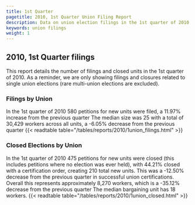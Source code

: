 ```yaml
---
title: 1st Quarter
pagetitle: 2010, 1st Quarter Union Filing Report
description: Data on union election filings in the 1st quarter of 2010
keywords: union filings
weight: 1
---
```


## 2010, 1st Quarter filings

This report details the number of filings and closed units in the 1st quarter of 2010. As a reminder, we are only showing filings and closures related to single union elections (rare multi-union elections are excluded).

### Filings by Union
In the 1st quarter of 2010 580 petitions for new units were filed, a 11.97% increase from the previous quarter The median size was 25 with a total of 30,429 workers across all units, a -6.05% decrease from the previous quarter
{{< readtable table="/tables/reports/2010/1union_filings.html" >}}

### Closed Elections by Union
In the 1st quarter of 2010 475 petitions for new units were closed (this includes petitions where no election was ever held), with 44.21% closed with a certification order, creating 210 total new units. This was a -12.50% decrease from the previous quarter in successful union certifications. Overall this represents approximately 8,270 workers, which is a -35.12% decrease from the previous quarter The median bargaining unit has 18 workers.
{{< readtable table="/tables/reports/2010/1union_closed.html" >}}
